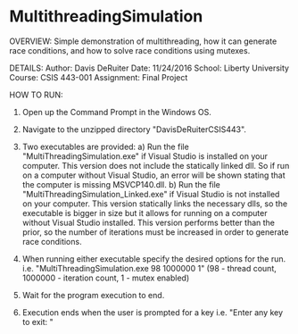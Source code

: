 # MultithreadingSimulation

OVERVIEW:
Simple demonstration of multithreading, how it can generate race conditions, and how to solve race conditions using mutexes.

DETAILS:
Author: Davis DeRuiter
Date: 11/24/2016
School: Liberty University
Course: CSIS 443-001
Assignment: Final Project

HOW TO RUN:
1) Open up the Command Prompt in the Windows OS.

2) Navigate to the unzipped directory "DavisDeRuiterCSIS443".

3) Two executables are provided:
	a) Run the file "MultiThreadingSimulation.exe" if Visual Studio is installed on your computer.
           This version does not include the statically linked dll. So if run on a computer without Visual Studio, an
           error will be shown stating that the computer is missing MSVCP140.dll.
	b) Run the file "MultiThreadingSimulation_Linked.exe" if Visual Studio is not installed on your computer.
           This version statically links the necessary dlls, so the executable is bigger in size but it allows for running
           on a computer without Visual Studio installed. This version performs better than the prior, so the number
           of iterations must be increased in order to generate race conditions.
   
4) When running either executable specify the desired options for the run.   
   i.e. "MultiThreadingSimulation.exe 98 1000000 1"
 (98 - thread count, 1000000 - iteration count, 1 - mutex enabled)
 
5) Wait for the program execution to end.
 
6) Execution ends when the user is prompted for a key
   i.e. "Enter any key to exit: "
